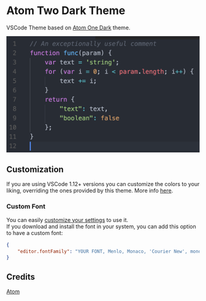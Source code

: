 # Atom Two Dark Theme

VSCode Theme based on [Atom One Dark](https://github.com/akamud/vscode-theme-onedark) theme.

![](https://raw.githubusercontent.com/konstantin-uvarov/atom-two-dark/main/screenshots/preview.png)

## Customization

If you are using VSCode 1.12+ versions you can customize the colors to your liking, overriding the ones provided by this theme. More info [here](https://code.visualstudio.com/docs/getstarted/theme-color-reference).

### Custom Font

You can easily [customize your settings](https://code.visualstudio.com/docs/getstarted/settings) to use it.  
If you download and install the font in your system, you can add this option to have a custom font:

```json
{
    "editor.fontFamily": "YOUR FONT, Menlo, Monaco, 'Courier New', monospace"
}
```

## Credits

[Atom](https://github.com/atom)